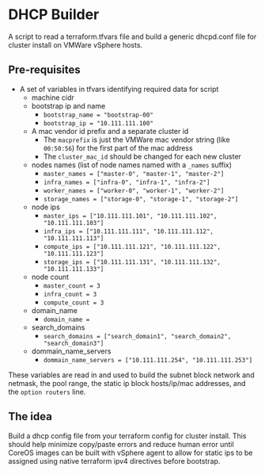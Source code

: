 # DHCP Builder
A script to read a terraform.tfvars file and build a generic dhcpd.conf file for cluster install on VMWare vSphere hosts.



## Pre-requisites

* A set of variables in tfvars identifying required data for script
  * machine cidr
  * bootstrap ip and name
    * `bootstrap_name = "bootstrap-00"`
    * `bootstrap_ip = "10.111.111.100"`
  * A mac vendor id prefix and a separate cluster id
    * The `macprefix` is just the VMWare mac vendor string (like `00:50:56`) for the first part of the mac address
    * The `cluster_mac_id` should be changed for each new cluster
  * nodes names (list of node names named with a `_names` suffix)
    * `master_names = ["master-0", "master-1", "master-2"]`
    * `infra_names = ["infra-0", "infra-1", "infra-2"]`
    * `worker_names = ["worker-0", "worker-1", "worker-2"]`
    * `storage_names = ["storage-0", "storage-1", "storage-2"]`
  * node ips
    * `master_ips = ["10.111.111.101", "10.111.111.102", "10.111.111.103"]`
    * `infra_ips = ["10.111.111.111", "10.111.111.112", "10.111.111.113"]`
    * `compute_ips = ["10.111.111.121", "10.111.111.122", "10.111.111.123"]`
    * `storage_ips = ["10.111.111.131", "10.111.111.132", "10.111.111.133"]`
  * node count
    * `master_count = 3`
    * `infra_count = 3`
    * `compute_count = 3`
  * domain_name
    * `domain_name = `
  * search_domains
    * `search_domains = ["search_domain1", "search_domain2", "search_domain3"]`
  * dommain_name_servers
    * `dommain_name_servers = ["10.111.111.254", "10.111.111.253"]`

These variables are read in and used to build the subnet block network and netmask, the pool range, the static ip block hosts/ip/mac addresses, and the `option routers` line.

## The idea
Build a dhcp config file from your terraform config for cluster install. This should help minimize copy/paste errors and reduce human error until CoreOS images can be built with vSphere agent to allow for static ips to be assigned using native terraform ipv4 directives before bootstrap.
